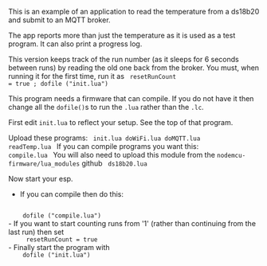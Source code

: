 This is an example of an application to read the temperature from a ds18b20 and submit to an MQTT broker.

The app reports more than just the temperature as it is used as a test program. It can also print a progress log.

This version keeps track of the run number (as it sleeps for 6 seconds between runs) by reading the old one back from the broker. You must, when running it for the first time, run it as
<code>
	resetRunCount = true ; dofile ("init.lua")
</code>

This program needs a firmware that can compile. If you do not have it then change all the `dofile()`s to run the `.lua` rather than the `.lc`.

First edit `init.lua` to reflect your setup. See the top of that program.

Upload these programs:
<code>
	init.lua
	doWiFi.lua
	doMQTT.lua
	readTemp.lua
</code>
If you can compile programs you want this:
<code>
	compile.lua
</code>
You will also need to upload this module from the `nodemcu-firmware/lua_modules` github
<code>
	ds18b20.lua
</code>

Now start your esp.
- If you can compile then do this:
<code>
	dofile ("compile.lua")
</code>
- If you want to start counting runs from '1' (rather than continuing from the last run) then set
<code>
	 resetRunCount = true
</code>
- Finally start the program with
<code>
	dofile ("init.lua")
</code>

